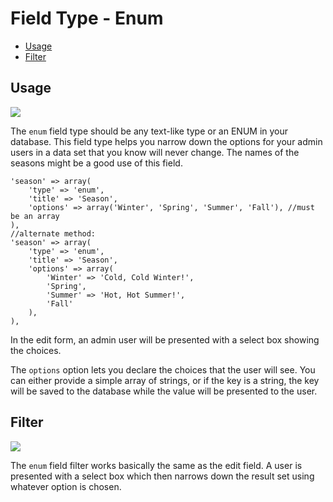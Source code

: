 # Field Type - Enum

- [Usage](#usage)
- [Filter](#filter)

<a name="usage"></a>
## Usage

<img src="https://raw.github.com/Thirdsteplabs/Laravel-Administrator/master/examples/images/field-type-enum.png" />

The `enum` field type should be any text-like type or an ENUM in your database. This field type helps you narrow down the options for your admin users in a data set that you know will never change. The names of the seasons might be a good use of this field.

	'season' => array(
		'type' => 'enum',
		'title' => 'Season',
		'options' => array('Winter', 'Spring', 'Summer', 'Fall'), //must be an array
	),
	//alternate method:
	'season' => array(
		'type' => 'enum',
		'title' => 'Season',
		'options' => array(
			'Winter' => 'Cold, Cold Winter!',
			'Spring',
			'Summer' => 'Hot, Hot Summer!',
			'Fall'
		),
	),

In the edit form, an admin user will be presented with a select box showing the choices.

The `options` option lets you declare the choices that the user will see. You can either provide a simple array of strings, or if the key is a string, the key will be saved to the database while the value will be presented to the user.

<a name="filter"></a>
## Filter

<img src="https://raw.github.com/Thirdsteplabs/Laravel-Administrator/master/examples/images/field-type-enum-filter.png" />

The `enum` field filter works basically the same as the edit field. A user is presented with a select box which then narrows down the result set using whatever option is chosen.
